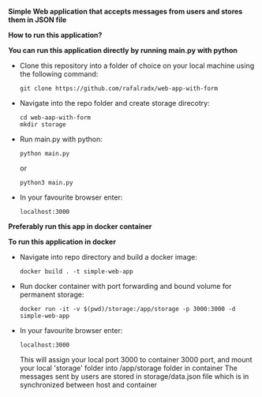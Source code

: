 **Simple Web application that accepts messages from users and stores them in JSON file**

**How to run this application?**

**You can run this application directly by running main.py with python**

- Clone this repository into a folder of choice on your local machine using the following command:
    ```
    git clone https://github.com/rafalradx/web-app-with-form
    ```
- Navigate into the repo folder and create storage direcotry:
    ```
    cd web-aap-with-form
    mkdir storage
    ```
- Run main.py with python:
     ```
     python main.py
     ```
     or
     ```
     python3 main.py
     ```
- In your favourite browser enter:
     ```
     localhost:3000
     ```

**Preferably run this app in docker container**

**To run this application in docker**
   - Navigate into repo directory and build a docker image:
     ```
     docker build . -t simple-web-app
     ```
   - Run docker container with port forwarding and bound volume for permanent storage:
     ```
     docker run -it -v $(pwd)/storage:/app/storage -p 3000:3000 -d simple-web-app
     ```
   - In your favourite browser enter:
     ```
     localhost:3000
     ```
     This will assign your local port 3000 to container 3000 port, 
     and mount your local 'storage' folder into /app/storage folder in container
     The messages sent by users are stored in storage/data.json file
     which is in synchronized between host and container